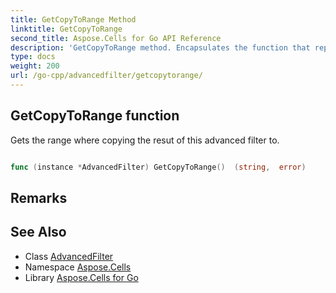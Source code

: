 ```yaml
---
title: GetCopyToRange Method 
linktitle: GetCopyToRange
second_title: Aspose.Cells for Go API Reference
description: 'GetCopyToRange method. Encapsulates the function that represents getcopytorange in Go.'
type: docs
weight: 200
url: /go-cpp/advancedfilter/getcopytorange/
---
```


## GetCopyToRange function

Gets the range where copying the resut of this advanced filter to.

```go

func (instance *AdvancedFilter) GetCopyToRange()  (string,  error) 

```

## Remarks


## See Also

* Class [AdvancedFilter](../)
* Namespace [Aspose.Cells](../../)
* Library [Aspose.Cells for Go](../../../)
